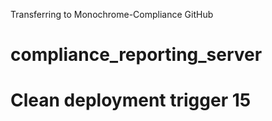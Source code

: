 Transferring to Monochrome-Compliance GitHub

# compliance_reporting_server

# Clean deployment trigger 15
